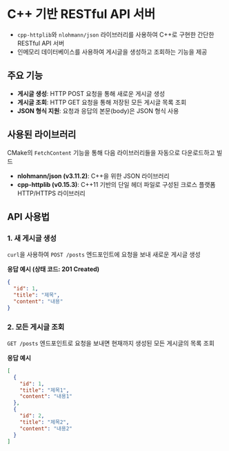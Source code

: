 # C++ 기반 RESTful API 서버

- `cpp-httplib`와 `nlohmann/json` 라이브러리를 사용하여 C++로 구현한 간단한 RESTful API 서버
- 인메모리 데이터베이스를 사용하여 게시글을 생성하고 조회하는 기능을 제공

## 주요 기능

- **게시글 생성**: HTTP POST 요청을 통해 새로운 게시글 생성
- **게시글 조회**: HTTP GET 요청을 통해 저장된 모든 게시글 목록 조회
- **JSON 형식 지원**: 요청과 응답의 본문(body)은 JSON 형식 사용

## 사용된 라이브러리

 CMake의 `FetchContent` 기능을 통해 다음 라이브러리들을 자동으로 다운로드하고 빌드

- **nlohmann/json (v3.11.2)**: C++을 위한 JSON 라이브러리
- **cpp-httplib (v0.15.3)**: C++11 기반의 단일 헤더 파일로 구성된 크로스 플랫폼 HTTP/HTTPS 라이브러리

## API 사용법

### 1. 새 게시글 생성

`curl`을 사용하여 `POST /posts` 엔드포인트에 요청을 보내 새로운 게시글 생성

**응답 예시 (상태 코드: 201 Created)**

```json
{
  "id": 1,
  "title": "제목",
  "content": "내용"
}
```

### 2. 모든 게시글 조회

`GET /posts` 엔드포인트로 요청을 보내면 현재까지 생성된 모든 게시글의 목록 조회

**응답 예시**

```json
[
  {
    "id": 1,
    "title": "제목1",
    "content": "내용1"
  },
  {
    "id": 2,
    "title": "제목2",
    "content": "내용2"
  }
]
```
